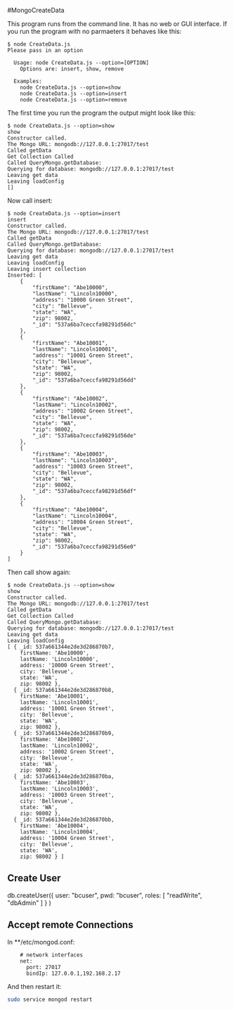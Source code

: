 #MongoCreateData

This program runs from the command line. It has no web or GUI interface. If you run the program with no parmaeters it behaves like this:

    $ node CreateData.js 
    Please pass in an option
    
      Usage: node CreateData.js --option=[OPTION]
        Options are: insert, show, remove 
    
      Examples: 
        node CreateData.js --option=show
        node CreateData.js --option=insert
        node CreateData.js --option=remove


The first time you run the program the output might look like this:

    $ node CreateData.js --option=show
    show
    Constructor called.
    The Mongo URL: mongodb://127.0.0.1:27017/test
    Called getData
    Get Collection Called
    Called QueryMongo.getDatabase: 
    Querying for database: mongodb://127.0.0.1:27017/test
    Leaving get data
    Leaving loadConfig
    []

Now call insert:

    $ node CreateData.js --option=insert
    insert
    Constructor called.
    The Mongo URL: mongodb://127.0.0.1:27017/test
    Called getData
    Called QueryMongo.getDatabase: 
    Querying for database: mongodb://127.0.0.1:27017/test
    Leaving get data
    Leaving loadConfig
    Leaving insert collection
    Inserted: [
        {
            "firstName": "Abe10000",
            "lastName": "Lincoln10000",
            "address": "10000 Green Street",
            "city": "Bellevue",
            "state": "WA",
            "zip": 98002,
            "_id": "537a6ba7ceccfa98291d56dc"
        },
        {
            "firstName": "Abe10001",
            "lastName": "Lincoln10001",
            "address": "10001 Green Street",
            "city": "Bellevue",
            "state": "WA",
            "zip": 98002,
            "_id": "537a6ba7ceccfa98291d56dd"
        },
        {
            "firstName": "Abe10002",
            "lastName": "Lincoln10002",
            "address": "10002 Green Street",
            "city": "Bellevue",
            "state": "WA",
            "zip": 98002,
            "_id": "537a6ba7ceccfa98291d56de"
        },
        {
            "firstName": "Abe10003",
            "lastName": "Lincoln10003",
            "address": "10003 Green Street",
            "city": "Bellevue",
            "state": "WA",
            "zip": 98002,
            "_id": "537a6ba7ceccfa98291d56df"
        },
        {
            "firstName": "Abe10004",
            "lastName": "Lincoln10004",
            "address": "10004 Green Street",
            "city": "Bellevue",
            "state": "WA",
            "zip": 98002,
            "_id": "537a6ba7ceccfa98291d56e0"
        }
    ]


Then call show again:

    $ node CreateData.js --option=show
    show
    Constructor called.
    The Mongo URL: mongodb://127.0.0.1:27017/test
    Called getData
    Get Collection Called
    Called QueryMongo.getDatabase: 
    Querying for database: mongodb://127.0.0.1:27017/test
    Leaving get data
    Leaving loadConfig
    [ { _id: 537a661344e2de3d286870b7,
        firstName: 'Abe10000',
        lastName: 'Lincoln10000',
        address: '10000 Green Street',
        city: 'Bellevue',
        state: 'WA',
        zip: 98002 },
      { _id: 537a661344e2de3d286870b8,
        firstName: 'Abe10001',
        lastName: 'Lincoln10001',
        address: '10001 Green Street',
        city: 'Bellevue',
        state: 'WA',
        zip: 98002 },
      { _id: 537a661344e2de3d286870b9,
        firstName: 'Abe10002',
        lastName: 'Lincoln10002',
        address: '10002 Green Street',
        city: 'Bellevue',
        state: 'WA',
        zip: 98002 },
      { _id: 537a661344e2de3d286870ba,
        firstName: 'Abe10003',
        lastName: 'Lincoln10003',
        address: '10003 Green Street',
        city: 'Bellevue',
        state: 'WA',
        zip: 98002 },
      { _id: 537a661344e2de3d286870bb,
        firstName: 'Abe10004',
        lastName: 'Lincoln10004',
        address: '10004 Green Street',
        city: 'Bellevue',
        state: 'WA',
        zip: 98002 } ]

## Create User

db.createUser({
		user: "bcuser",
		pwd: "bcuser",
		roles: [ "readWrite", "dbAdmin" ]
	}
)

## Accept remote Connections

In **/etc/mongod.conf:

```.code
	# network interfaces
	net:
	  port: 27017
	  bindIp: 127.0.0.1,192.168.2.17
```

And then restart it:

```bash
sudo service mongod restart
```
